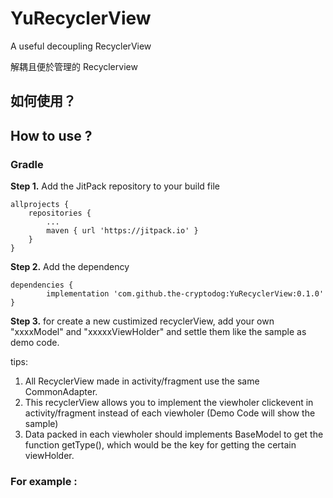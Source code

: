 # YuRecyclerView
A useful decoupling RecyclerView

解耦且便於管理的 Recyclerview


##  如何使用？

## How to use ?

### Gradle

**Step 1.** Add the JitPack repository to your build file

	allprojects {
		repositories {
			...
			maven { url 'https://jitpack.io' }
		}
	}


**Step 2.** Add the dependency

	dependencies {
	        implementation 'com.github.the-cryptodog:YuRecyclerView:0.1.0'
	}



**Step 3.** for create a new custimized recyclerView, add your own "xxxxModel" and "xxxxxViewHolder" and settle them like the sample as demo code.


tips:  

1. All RecyclerView made in activity/fragment use the same CommonAdapter.
2. This recyclerView allows you to implement the viewholer clickevent in activity/fragment instead of each viewholer (Demo Code will show the sample)
3. Data packed in each viewholer should implements BaseModel to get the function getType(), which would be the key for getting the certain viewHolder.


###  For example :

